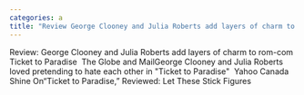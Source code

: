 ```yaml
---
categories: a
title: "Review George Clooney and Julia Roberts add layers of charm to romcom Ticket to Paradise  The Globe and Mail"
---
```

Review: George Clooney and Julia Roberts add layers of charm to rom-com Ticket to Paradise&nbsp;&nbsp;The Globe and MailGeorge Clooney and Julia Roberts loved pretending to hate each other in "Ticket to Paradise"&nbsp;&nbsp;Yahoo Canada Shine On“Ticket to Paradise,” Reviewed: Let These Stick Figures